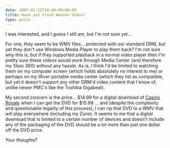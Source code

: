 ```yaml
---
date: 2007-03-21T18:48:00+00:00
title: Have you tried Amazon Unbox?
type: posts
---
```

I was interested, and I guess I still am, but I'm not sure yet...

For one, they seem to be WMV files... protected with our standard DRM, but yet they don't use Windows Media Player to play them back? I'm not sure why this is, but if they supported playback in a normal video player then I'm pretty sure these videos would work through Media Center (and therefore my Xbox 360) without any hassle. As is, I think I'd be limited to watching them on my computer screen (which holds absolutely no interest to me) or perhaps on my iRiver portable media center (which they list as compatible, but yet it doesn't support any other DRM'd video content that I know of, unlike newer PMC's like the Toshiba Gigabeat).

My second concern is the price... $14.99 for a digital download of [Casino Royale](https://www.amazon.com/gp/product/B000OC1XV4?ie=UTF8&tag=duncanmackenz-20&linkCode=as2&camp=1789&creative=9325&creativeASIN=B000OC1XV4) <img style="margin: 0px; border-top-style: none! important; border-right-style: none! important; border-left-style: none! important; border-bottom-style: none! important" height="1" alt="" src="http://www.assoc-amazon.com/e/ir?t=duncanmackenz-20&l=as2&o=1&a=B000OC1XV4" width="1" border="0" />when I can get the DVD for $15.99 ... and (despite the complexity and questionable legality of this process), I can rip that DVD to a WMV that will play everywhere (including my Zune). It seems to me that a digital download that is limited to a certain number of devices and doesn't include any of the packaging of the DVD should be a lot more than just one dollar off the DVD price.

Your thoughts?
